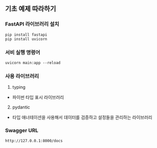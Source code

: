 ## 기초 예제 따라하기

### FastAPI 라이브러리 설치

```
pip install fastapi
pip install uvicorn
```

### 서비 실행 명령어

```
uvicorn main:app --reload
```

### 사용 라이브러리

1. typing

- 파이썬 타입 표시 라이브러리

2. pydantic

- 타입 애너테이션을 사용해서 데이터를 검증하고 설정들을 관리하는 라이브러리

### Swagger URL

```
http://127.0.0.1:8000/docs
```
